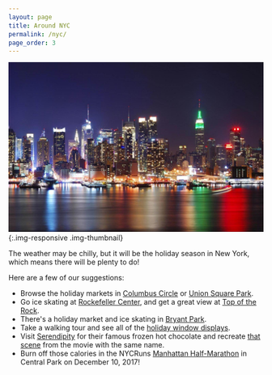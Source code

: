 ```yaml
---
layout: page
title: Around NYC
permalink: /nyc/
page_order: 3
---
```


![New York City](/images/nyc.jpg){:.img-responsive .img-thumbnail}

The weather may be chilly, but it will be the holiday season in New York, which means there will be plenty to do!

Here are a few of our suggestions:

- Browse the holiday markets in [Columbus Circle](http://urbanspacenyc.com/columbus-circle-holiday-market/) or [Union Square Park](http://urbanspacenyc.com/union-square-holiday-market/).
- Go ice skating at [Rockefeller Center](https://therinkatrockcenter.com/), and get a great view at [Top of the Rock](https://www.topoftherocknyc.com/).
- There's a holiday market and ice skating in [Bryant Park](http://urbanspacenyc.com/holiday-shops-bryant-park/).
- Take a walking tour and see all of the [holiday window displays](https://www.google.com/maps/d/u/0/viewer?mid=15Le_uCGcPcERrzPlFohegnjclkc&hl=en_US&ll=40.75704250618664%2C-73.97814627044681&z=15).
- Visit [Serendipity](http://www.serendipity3.com/) for their famous frozen hot chocolate and recreate [that scene](http://thefoodiemiles.com/wp-content/uploads/2016/08/serendipity-cafe-from-movie.jpg) from the movie with the same name.
- Burn off those calories in the NYCRuns [Manhattan Half-Marathon](https://nycruns.com/races/?race=manhattan-half-marathon) in Central Park on December 10, 2017!

